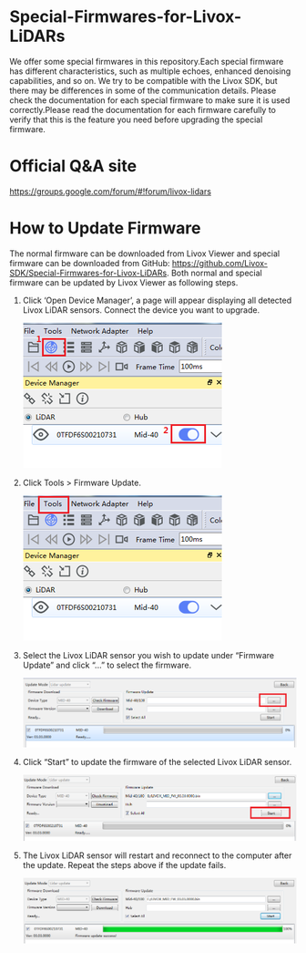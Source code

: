 # Special-Firmwares-for-Livox-LiDARs
We offer some special firmwares in this repository.Each special firmware has different characteristics, such as multiple echoes, enhanced denoising capabilities, and so on. We try to be compatible with the Livox SDK, but there may be differences in some of the communication details. Please check the documentation for each special firmware to make sure it is used correctly.Please read the documentation for each firmware carefully to verify that this is the feature you need before upgrading the special firmware.

# Official Q&A site

<https://groups.google.com/forum/#!forum/livox-lidars>

# How to Update Firmware

The normal firmware can be downloaded from Livox Viewer and special firmware can be downloaded from GitHub: <https://github.com/Livox-SDK/Special-Firmwares-for-Livox-LiDARs>. Both normal and special firmware can be updated by Livox Viewer as following steps.
1. Click ‘Open Device Manager’, a page will appear displaying all detected Livox LiDAR
   sensors. Connect the device you want to upgrade.

   ![](img/update1.png)

2. Click Tools > Firmware Update.

   ![](img/update2.png)

3. Select the Livox LiDAR sensor you wish to update under “Firmware Update” and click “...” to select the firmware.

   ![](img/update3.png)

4. Click “Start” to update the firmware of the selected Livox LiDAR sensor.

   ![](img/update4.png)

5. The Livox LiDAR sensor will restart and reconnect to the computer after the update. Repeat the steps above if the update fails.

   ![](img/update5.png)
